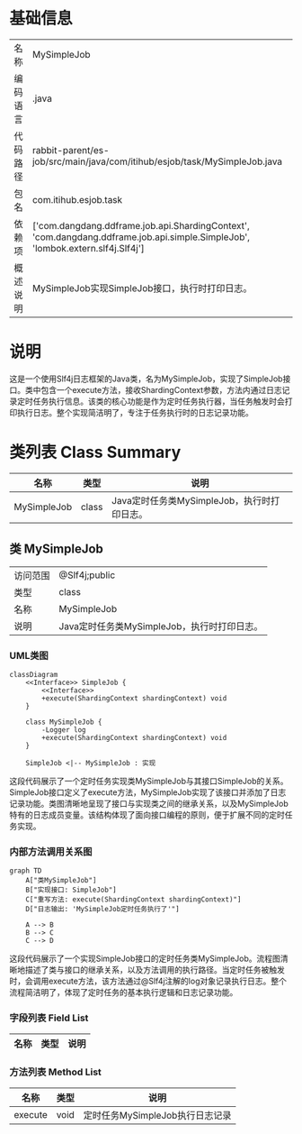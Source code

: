 # 基础信息

|      |      |
|------|------|
| 名称 | MySimpleJob |
| 编码语言 | .java |
| 代码路径 | rabbit-parent/es-job/src/main/java/com/itihub/esjob/task/MySimpleJob.java |
| 包名 | com.itihub.esjob.task |
| 依赖项 | ['com.dangdang.ddframe.job.api.ShardingContext', 'com.dangdang.ddframe.job.api.simple.SimpleJob', 'lombok.extern.slf4j.Slf4j'] |
| 概述说明 | MySimpleJob实现SimpleJob接口，执行时打印日志。 |

# 说明

这是一个使用Slf4j日志框架的Java类，名为MySimpleJob，实现了SimpleJob接口。类中包含一个execute方法，接收ShardingContext参数，方法内通过日志记录定时任务执行信息。该类的核心功能是作为定时任务执行器，当任务触发时会打印执行日志。整个实现简洁明了，专注于任务执行时的日志记录功能。

# 类列表 Class Summary

| 名称   | 类型  | 说明 |
|-------|------|-------------|
| MySimpleJob | class | Java定时任务类MySimpleJob，执行时打印日志。 |



## 类 MySimpleJob

|      |      |
|------|------|
| 访问范围 | @Slf4j;public |
| 类型 | class |
| 名称 | MySimpleJob |
| 说明 | Java定时任务类MySimpleJob，执行时打印日志。 |


### UML类图

```mermaid
classDiagram
    <<Interface>> SimpleJob {
        <<Interface>>
        +execute(ShardingContext shardingContext) void
    }

    class MySimpleJob {
        -Logger log
        +execute(ShardingContext shardingContext) void
    }

    SimpleJob <|-- MySimpleJob : 实现
```

这段代码展示了一个定时任务实现类MySimpleJob与其接口SimpleJob的关系。SimpleJob接口定义了execute方法，MySimpleJob实现了该接口并添加了日志记录功能。类图清晰地呈现了接口与实现类之间的继承关系，以及MySimpleJob特有的日志成员变量。该结构体现了面向接口编程的原则，便于扩展不同的定时任务实现。


### 内部方法调用关系图

```mermaid
graph TD
    A["类MySimpleJob"]
    B["实现接口: SimpleJob"]
    C["重写方法: execute(ShardingContext shardingContext)"]
    D["日志输出: 'MySimpleJob定时任务执行了'"]

    A --> B
    B --> C
    C --> D
```

这段代码展示了一个实现SimpleJob接口的定时任务类MySimpleJob。流程图清晰地描述了类与接口的继承关系，以及方法调用的执行路径。当定时任务被触发时，会调用execute方法，该方法通过@Slf4j注解的log对象记录执行日志。整个流程简洁明了，体现了定时任务的基本执行逻辑和日志记录功能。

### 字段列表 Field List

| 名称  | 类型  | 说明 |
|-------|-------|------|

### 方法列表 Method List

| 名称  | 类型  | 说明 |
|-------|-------|------|
| execute | void | 定时任务MySimpleJob执行日志记录 |




